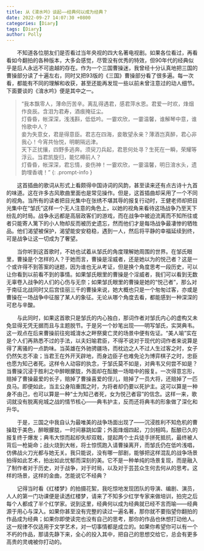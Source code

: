 ```yaml
---
title: 从《淯水吟》谈起——经典何以成为经典？
date: 2022-09-27 14:07:30 +0800
categories: [Diary]
tags: [Diary]
author: Polly
---
```





&emsp;&emsp;不知道各位朋友们是否看过当年央视的四大名著电视剧。如果各位看过，再看看如今翻拍的各种版本，大多会感觉，尽管没有优秀的特效，但90年代的经典似乎是后人永远不可逾越的存在。作为一个三国曹操迷，我曾经十分认真地把三国的曹操部分读了十遍左右，同时又把93版的《三国》曹操部分看了很多遍。每一次看，都能有不同的理解和收获，甚至还能再发现一些以前未曾注意过的动人细节。下面要谈的《淯水吟》便是其中之一。


> “我本飘零人，薄命历苦辛。离乱得遇君，感君萍水恩。君爱一时欢，烽烟作良辰。含泪为君寿，酒痕掩征尘。<br>
灯昏昏，帐深深，浅浅斟，低低吟。一霎欢欣，一霎温馨，谁解琴中意，谁怜歌中人？<br>
妾为失意女，君是得意臣。君志在四海，妾敢望永亲？薄酒岂真醉，君心非我心！今宵共怡悦，明朝隔远津。<br>
天下正扰攘，四野多逃奔。须臾刀兵起，君恩何处寻？生死在一瞬，荣耀等浮云。当君凯旋归，能忆樽前人？<br>
灯昏昏，帐深深，君忘情，妾伤神！一霎欢欣，一霎温馨，明日淯水头，遗韵埋香魂！”
{: .prompt-info }

&emsp;&emsp;这首插曲的歌词从形式上看颇得中国诗词的风韵，甚至读来还有点古诗十九首的味道。这在许多古风歌曲里面也是常见操作。但是，这首插曲却采用了一个不同的视角。当所有的读者把目光集中在张绣不堪其辱的报复行动时，王健老师却把目光集中在“邹氏”这样一个无人注意的角色上，以她的视角来看待这场战争乃至天下纷乱的时局。战争永远都是高层政客们的游戏，而在战争中被迫流离而不知所往或者只能寄人篱下的小人物却反而被历史遗忘，然而他们才是每场战争最凄惨的牺牲品。他们渴望被保护，渴望能安安稳稳，遇到一人，然后将平静的幸福延续到终，可是战争让这一切成为了奢望。

   &emsp;&emsp;当你听到这首歌时，不妨也试着从邹氏的角度理解她周围的世界。在邹氏眼里，曹操是个怎样的人？于她而言，曹操是淫威者，还是她以为的悦己者？这是一个或许得不到答案的谜题，因为谁也无从考证，但是换个角度思考一段历史，可以让你看到以前看不到的事情。如果邹氏眼里的曹操是个淫威者，我们可以看到无数无辜卷入战争的人们的心伤与无奈；如果邹氏眼里的曹操是她的“悦己者”，那么对于南征北战同时又后宫佳丽三千的曹操来说，她大概也只是一个匆匆过客，亦或是曹操在一场战争中征服了某人的象征。无论从哪个角度去看，都能感到一种深深的可悲与辛酸。

&emsp;&emsp;与此同时，如果这首歌只是邹氏的内心独白，那词作者对邹氏内心的虚构又未免显得无凭无据而且与主题脱节。于是另一个妙笔出现——明写邹氏，实哭典韦。这一观点在后来曹操前往宛城淯水之畔祭奠亡灵的场景中便有佐证。“美人喻”实在是个人们再熟悉不过的手法，以夫妇喻君臣，不得不说对于现代的词作者来说算是得了离骚的一点韵味。当英雄在外驰骋疆场，而枕边之人不过人生过客之时，女子仍然矢志不渝；当君王在外开天辟地，而身边臣子也难免沦为博弈棋子之时，忠臣也愿为知己者死。这样令人动容的执念，于邹氏莫不如是，对典韦又何尝不如是？当曹操沉浸于胜利之中醉眼朦胧，外面却在酝酿一场暗中的报复。一次得意忘形，赔掉了曹操最爱的长子，赔掉了曹操喜爱的侄儿，赔掉了一员大将，还赔掉了一匹良马。即便如此，当主公身陷重围之时，为将者却仍要以死护主。这可以算是一种身不由己，也可以算是一种“士为知己者死，女为悦己者容”的信念。这样一来，歌词就没有脱离宛城之战的情节核心——典韦护主，反而还将典韦的形象做了深化和升华。

   &emsp;&emsp;于是，三国之中我自认为最唯美的战争场面出现了——沉浸胜利不知危机的曹操耽于美色，醉眼朦胧，一时间暴跳如雷；外面烽烟四起，刀剑相鸣，酝酿已久的报复终于爆发；典韦大惊而起却失却双戟，提起两个士兵徒手拼死抵抗，最终被人背后一枪毙命；战火烧到大帐，将士惊慌跑入请曹操离开，而邹氏仍在低吟浅唱，仿佛战火刀光都与她无关。我只能说，没有哪一部剧，能够把这样混乱的战争场景拍得如此艺术，拍出如此忧郁而深刻的美。它不是一种单纯的场景复现，而是融入了制作者对于历史，对于战争，对于时局，以及对于芸芸众生何去何从的思考。这样的场景，这样的金曲，怎能说它不经典？

&emsp;&emsp;记得当时看《红楼梦》的拍摄花絮，我吃惊地发现团队的导演、编剧、演员，人人的第一门功课便是读透红楼梦，请来了不知多少红学专家来做培训，拍完之后每个人都成了半个红学家。说到这里，经典何以成为经典就已经不言而喻——经典源于用心与深入。如果你甚至没有完整的读过一遍名著，那你就不要指望你翻拍的作品成为经典；如果你即使读完也没有自己的思考，那你的作品也休想打动他人。这一规律不仅适用于文学艺术，对一切事情都是成立的。如果你希望你可以有一个不朽的作品，那请先静下来，全心的投入其中，把自己的思想交给它，总会有更多高贵的灵魂被你打动的。

